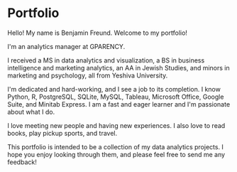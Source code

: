 # Portfolio

Hello! My name is Benjamin Freund. Welcome to my portfolio!

I'm an analytics manager at GPARENCY.

I received a MS in data analytics and visualization, a BS in business intelligence and marketing analytics, an AA in Jewish Studies, and minors in marketing and psychology, all from Yeshiva University.

I'm dedicated and hard-working, and I see a job to its completion. I know Python, R, PostgreSQL, SQLite, MySQL, Tableau, Microsoft Office, Google Suite, and Minitab Express. I am a fast and eager learner and I'm passionate about what I do.

I love meeting new people and having new experiences. I also love to read books, play pickup sports, and travel.

This portfolio is intended to be a collection of my data analytics projects. I hope you enjoy looking through them, and please feel free to send me any feedback!
